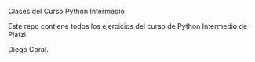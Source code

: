 Clases del Curso Python Intermedio

Este repo contiene todos los ejercicios del curso de Python Intermedio de Platzi.

Diego Coral.
